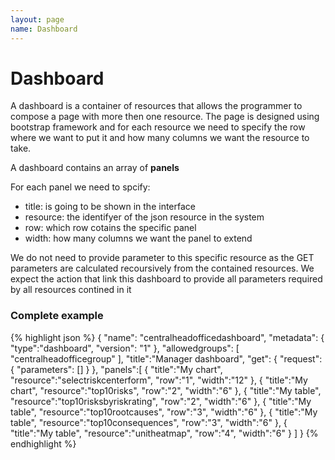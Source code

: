 ```yaml
---
layout: page
name: Dashboard
---
```


# Dashboard

A dashboard is a container of resources that allows the programmer to compose a page with more then one resource.
The page is designed using bootstrap framework and for each resource we need to specify the row where we want to put it and how many columns we want the resource to take.

A dashboard contains an array of **panels**

For each panel we need to spcify:

* title: is going to be shown in the interface
* resource: the identifyer of the json resource in the system
* row: which row cotains the specific panel
* width: how many columns we want the panel to extend

We do not need to provide parameter to this specific resource as the GET parameters are calculated recoursively from the contained resources. We expect the action that link this dashboard to provide all parameters required by all resources contined in it

### Complete example


{% highlight json %}
{
  "name": "centralheadofficedashboard",
  "metadata": { "type":"dashboard", "version": "1" },
  "allowedgroups": [ "centralheadofficegroup" ],
  "title":"Manager dashboard",
  "get": {
    "request": {
      "parameters": []
    }
  },
  "panels":[
    { "title":"My chart", "resource":"selectriskcenterform", "row":"1", "width":"12" },
    { "title":"My chart", "resource":"top10risks", "row":"2", "width":"6" },
    { "title":"My table", "resource":"top10risksbyriskrating", "row":"2", "width":"6" },
    { "title":"My table", "resource":"top10rootcauses", "row":"3", "width":"6" },
    { "title":"My table", "resource":"top10consequences", "row":"3", "width":"6" },
    { "title":"My table", "resource":"unitheatmap", "row":"4", "width":"6" }
  ]
}
{% endhighlight %}
